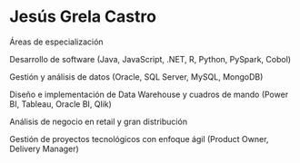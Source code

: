 # Jesús Grela Castro

Áreas de especialización

Desarrollo de software (Java, JavaScript, .NET, R, Python, PySpark, Cobol)

Gestión y análisis de datos (Oracle, SQL Server, MySQL, MongoDB)

Diseño e implementación de Data Warehouse y cuadros de mando (Power BI, Tableau, Oracle BI, Qlik)

Análisis de negocio en retail y gran distribución

Gestión de proyectos tecnológicos con enfoque ágil (Product Owner, Delivery Manager)
